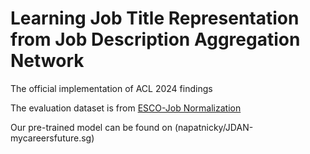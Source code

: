 # Learning Job Title Representation from Job Description Aggregation Network
The official implementation of ACL 2024 findings 


The evaluation dataset is from [ESCO-Job Normalization](https://github.com/jensjorisdecorte/JobBERT-evaluation-dataset)


Our pre-trained model can be found on (napatnicky/JDAN-mycareersfuture.sg)
